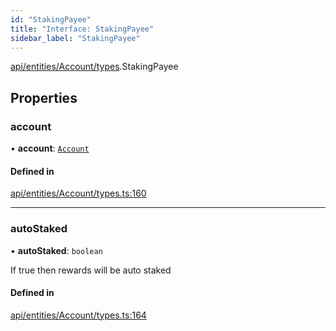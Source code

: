 ```yaml
---
id: "StakingPayee"
title: "Interface: StakingPayee"
sidebar_label: "StakingPayee"
---
```


[api/entities/Account/types](../../../../../../modules/API/Entities/Account/Types/Types.md).StakingPayee

## Properties

### account

• **account**: [`Account`](../../../../../../classes/API/Entities/Account/Account.md)

#### Defined in

[api/entities/Account/types.ts:160](https://github.com/PolymeshAssociation/polymesh-sdk/blob/fbf6882d0/src/api/entities/Account/types.ts#L160)

___

### autoStaked

• **autoStaked**: `boolean`

If true then rewards will be auto staked

#### Defined in

[api/entities/Account/types.ts:164](https://github.com/PolymeshAssociation/polymesh-sdk/blob/fbf6882d0/src/api/entities/Account/types.ts#L164)
